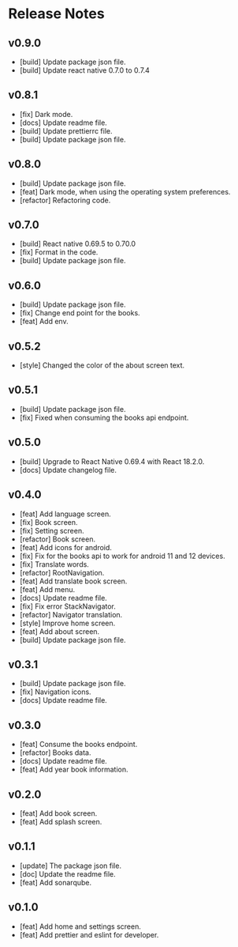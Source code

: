 # Release Notes

## v0.9.0

- [build] Update package json file.
- [build] Update react native 0.7.0 to 0.7.4

## v0.8.1

- [fix] Dark mode.
- [docs] Update readme file.
- [build] Update prettierrc file.
- [build] Update package json file.

## v0.8.0

- [build] Update package json file.
- [feat] Dark mode, when using the operating system preferences.
- [refactor] Refactoring code.

## v0.7.0

- [build] React native 0.69.5 to 0.70.0
- [fix] Format in the code.
- [build] Update package json file.

## v0.6.0

- [build] Update package json file.
- [fix] Change end point for the books.
- [feat] Add env.

## v0.5.2

- [style] Changed the color of the about screen text.

## v0.5.1

- [build] Update package json file.
- [fix] Fixed when consuming the books api endpoint.

## v0.5.0

- [build] Upgrade to React Native 0.69.4 with React 18.2.0.
- [docs] Update changelog file.

## v0.4.0

- [feat] Add language screen.
- [fix] Book screen.
- [fix] Setting screen.
- [refactor] Book screen.
- [feat] Add icons for android.
- [fix] Fix for the books api to work for android 11 and 12 devices.
- [fix] Translate words.
- [refactor] RootNavigation.
- [feat] Add translate book screen.
- [feat] Add menu.
- [docs] Update readme file.
- [fix] Fix error StackNavigator.
- [refactor] Navigator translation.
- [style] Improve home screen.
- [feat] Add about screen.
- [build] Update package json file.

## v0.3.1

- [build] Update package json file.
- [fix] Navigation icons.
- [docs] Update readme file.

## v0.3.0

- [feat] Consume the books endpoint.
- [refactor] Books data.
- [docs] Update readme file.
- [feat] Add year book information.

## v0.2.0

- [feat] Add book screen.
- [feat] Add splash screen.

## v0.1.1

- [update] The package json file.
- [doc] Update the readme file.
- [feat] Add sonarqube.

## v0.1.0

- [feat] Add home and settings screen.
- [feat] Add prettier and eslint for developer.
